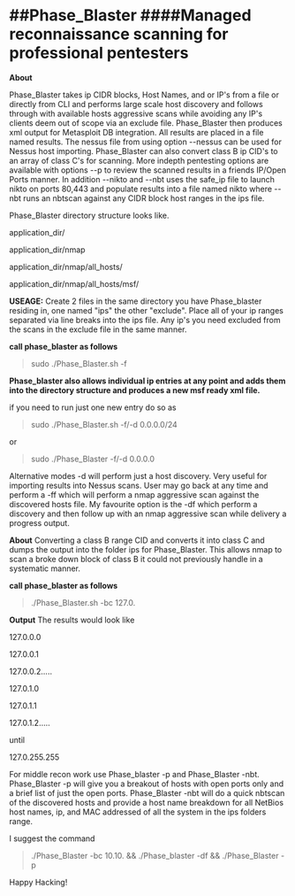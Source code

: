 ##Phase_Blaster
####Managed reconnaissance scanning for professional pentesters
=============

**About**

Phase_Blaster takes ip CIDR blocks, Host Names, and or IP's from a file or directly from CLI and performs large scale host discovery and follows through with available hosts aggressive scans while avoiding any IP's clients deem out of scope via an exclude file. Phase_Blaster then produces xml output for Metasploit DB integration. All results are placed in a file named results. The nessus file from using option --nessus can be used for Nessus host importing. Phase_Blaster can also convert class B ip CID's to an array of class C's for scanning. More indepth pentesting options are available with options --p to review the scanned results in a friends IP/Open Ports manner. In addition --nikto and --nbt uses the safe_ip file to launch nikto on ports 80,443 and populate results into a file named nikto where --nbt runs an nbtscan against any CIDR block host ranges in the ips file.

Phase_Blaster directory structure looks like.

application_dir/

application_dir/nmap

application_dir/nmap/all_hosts/

application_dir/nmap/all_hosts/msf/


**USEAGE:**
Create 2 files in the same directory you have Phase_blaster residing in, one named "ips" the other "exclude". Place all of your ip ranges separated via line breaks into the ips file. 
Any ip's you need excluded from the scans in the exclude file in the same manner.

**call phase_blaster as follows**

>sudo ./Phase_Blaster.sh -f

**Phase_blaster also allows individual ip entries at any point and adds them into the directory structure and produces a new msf ready xml file.**

if you need to run just one new entry do so as

>sudo ./Phase_Blaster.sh -f/-d 0.0.0.0/24

or

>sudo ./Phase_Blaster -f/-d 0.0.0.0

Alternative modes -d will perform just a host discovery. Very useful for importing results into Nessus scans. User may go back at any time and perform a -ff which will perform a nmap aggressive scan against the discovered hosts file. My favourite option is the -df which perform a discovery and then follow up with an nmap aggressive scan while delivery a progress output.

**About**
Converting a class B range CID and converts it into class C and dumps the output into the folder ips for Phase_Blaster. This allows nmap to scan a broke down block of class B it could not previously handle in a systematic manner.

**call phase_blaster as follows**

>./Phase_Blaster.sh -bc 127.0.

**Output**
The results would look like

127.0.0.0

127.0.0.1

127.0.0.2.....

127.0.1.0

127.0.1.1

127.0.1.2.....

until

127.0.255.255

For middle recon work use Phase_blaster -p and Phase_Blaster -nbt. Phase_Blaster -p will give you a breakout of hosts with open ports only and a brief list of just the open ports. Phase_Blaster -nbt will do a quick nbtscan of the discovered hosts and provide a host name breakdown for all NetBios host names, ip, and MAC addressed of all the system in the ips folders range.

I suggest the command

>./Phase_Blaster -bc 10.10. && ./Phase_blaster -df && ./Phase_Blaster -p

Happy Hacking!